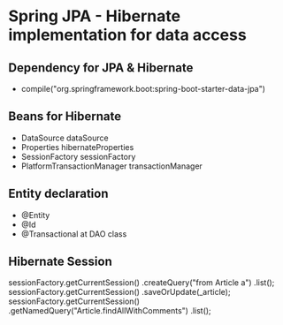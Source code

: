 # Spring JPA - Hibernate implementation for data access
## Dependency for JPA & Hibernate
- compile("org.springframework.boot:spring-boot-starter-data-jpa")
## Beans for Hibernate
- DataSource dataSource
- Properties hibernateProperties
- SessionFactory sessionFactory
- PlatformTransactionManager transactionManager
## Entity declaration
- @Entity
- @Id
- @Transactional at DAO class
## Hibernate Session
sessionFactory.getCurrentSession()
						.createQuery("from Article a")
						.list();
sessionFactory.getCurrentSession()
				.saveOrUpdate(_article);
sessionFactory.getCurrentSession()
				.getNamedQuery("Article.findAllWithComments")
				.list();